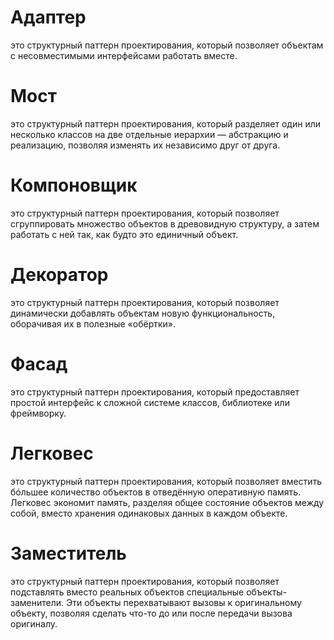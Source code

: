 # Адаптер

это структурный паттерн проектирования, который позволяет объектам с несовместимыми интерфейсами работать вместе.

# Мост

это структурный паттерн проектирования, который разделяет один или несколько классов на две отдельные иерархии — абстракцию и реализацию, позволяя изменять их независимо друг от друга.

# Компоновщик

это структурный паттерн проектирования, который позволяет сгруппировать множество объектов в древовидную структуру, а затем работать с ней так, как будто это единичный объект.

# Декоратор

это структурный паттерн проектирования, который позволяет динамически добавлять объектам новую функциональность, оборачивая их в полезные «обёртки».

# Фасад

это структурный паттерн проектирования, который предоставляет простой интерфейс к сложной системе классов, библиотеке или фреймворку.

# Легковес

это структурный паттерн проектирования, который позволяет вместить бóльшее количество объектов в отведённую оперативную память. Легковес экономит память, разделяя общее состояние объектов между собой, вместо хранения одинаковых данных в
каждом объекте.

# Заместитель

это структурный паттерн проектирования, который позволяет подставлять вместо реальных объектов специальные объекты-заменители. Эти объекты перехватывают вызовы к оригинальному объекту, позволяя сделать что-то до или после передачи вызова
оригиналу.

